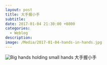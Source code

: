 ```yaml
---
layout: post
title: 大手握小手
subtitle: 
date: 2017-01-04 21:30:00 +0800
categories:
  - Weblog
description: 
image: /Media/2017-01-04-hands-in-hands.jpg
---
```

![Big hands holding small hands]({{site.cdnlink}}/Media/2017-01-04-hands-in-hands.jpg) 
大手握小手